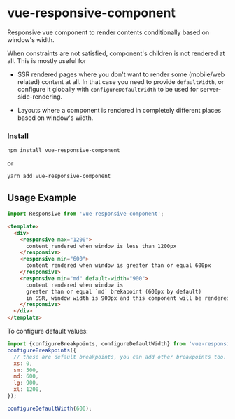 # vue-responsive-component
Responsive vue component to render contents conditionally based on window's width.

When constraints are not satisfied, component's children is not rendered at all.
This is mostly useful for 

- SSR rendered pages where you don't want to render some (mobile/web related) 
content at all. In that case you need to provide ```defaultWidth```, or configure 
it globally with ```configureDefaultWidth``` to be used for server-side-rendering.

- Layouts where a component is rendered in completely different places
based on window's width.

### Install

```npm install vue-responsive-component```

or

```yarn add vue-responsive-component```


## Usage Example

```javascript
import Responsive from 'vue-responsive-component';
```

```html
<template>
  <div>
    <responsive max="1200">
      content rendered when window is less than 1200px
    </responsive>
    <responsive min="600">
      content rendered when window is greater than or equal 600px
    </responsive>
    <responsive min="md" default-width="900">
      content rendered when window is 
      greater than or equal `md` brekapoint (600px by default)
      in SSR, window width is 900px and this component will be rendered.
    </responsive>
  </div>
</template>
```

To configure default values:

```javascript
import {configureBreakpoints, configureDefaultWidth} from 'vue-responsive-component';
configureBreakpoints({
  // these are default breakpoints, you can add other breakpoints too.
  xs: 0,
  sm: 500,
  md: 600,
  lg: 900,
  xl: 1200,
});

configureDefaultWidth(600);
```
